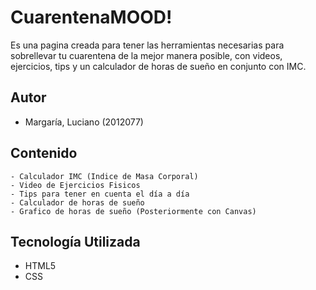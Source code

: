 
# CuarentenaMOOD!

Es una pagina creada para tener las herramientas necesarias para sobrellevar tu cuarentena de la mejor
manera posible, con videos, ejercicios, tips y un calculador de horas de sueño en conjunto con IMC.
## Autor
 - Margaría, Luciano (2012077)
## Contenido
    - Calculador IMC (Indice de Masa Corporal)
    - Video de Ejercicios Fisicos
    - Tips para tener en cuenta el día a día
    - Calculador de horas de sueño
    - Grafico de horas de sueño (Posteriormente con Canvas)

## Tecnología Utilizada

 - HTML5
 - CSS